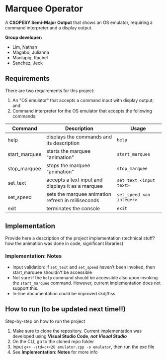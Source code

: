 # Marquee Operator

A **CSOPESY Semi-Major Output** that shows an OS emulator, requiring a command interpreter and a display output.

**Group developer:** 
- Lim, Nathan
- Magabo, Julianna
- Manlapig, Rachel
- Sanchez, Jeck

## Requirements

There are two requirements for this project:
1. An "OS emulator" that accepts a command input with display output; and
2. Command interpreter for the OS emulator that accepts the following commands:

| Command | Description | Usage |
| --- | --- | --- |
| help | displays the commands and its description | `help` |
| start_marquee | starts the marquee "animation" | `start_marquee` |
| stop_marquee | stops the marquee "animation" | `stop_marquee` |
| set_text | accepts a text input and displays it as a marquee | `set_text <input text>` |
| set_speed | sets the marquee animation refresh in milliseconds | `set_speed <an integer>` |
| exit | terminates the console | `exit` |

## Implementation

Provide here a description of the project implementation (technical stuff? how the animation was done in code, significant libraries)

### Implementation: Notes

- Input validation: if `set_text` and `set_speed` haven't been invoked, then start_marquee shouldn't be accessible
- Not sure if the `help` command should be accessible also upon invoking the `start_marquee` command. However, current implementation does not support this.
- In-line documentation could be improved skdjfhss

## How to run (to be updated next time!!)

Step-by-step on how to run the project

1. Make sure to clone the repository. Current implementation was developed using **Visual Studio Code**, ***not Visual Studio***  
2. On the CLI, go to the cloned repo folder
3. Input `g++ -std=c++20 emulator.cpp -o emulator`, then run the exe file
4. See **Implementation: Notes** for more info
